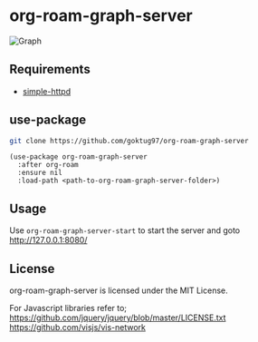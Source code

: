 org-roam-graph-server
===================================

![Graph](https://raw.githubusercontent.com/goktug97/org-roam-graph-server/master/org-roam-graph.png)

## Requirements

- [simple-httpd](https://github.com/skeeto/emacs-web-server/)

## use-package

```bash
git clone https://github.com/goktug97/org-roam-graph-server
```

```elisp
(use-package org-roam-graph-server
  :after org-roam
  :ensure nil
  :load-path <path-to-org-roam-graph-server-folder>)
```

## Usage

Use `org-roam-graph-server-start` to start the server and goto http://127.0.0.1:8080/

## License
org-roam-graph-server is licensed under the MIT License.

For Javascript libraries refer to;
https://github.com/jquery/jquery/blob/master/LICENSE.txt
https://github.com/visjs/vis-network
